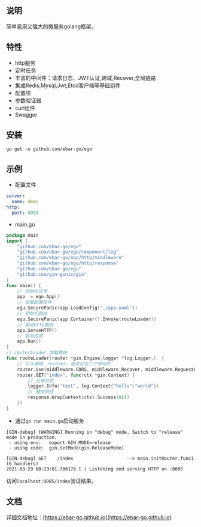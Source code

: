 ## 说明
简单易用又强大的微服务golang框架。

## 特性
- http服务
- 定时任务
- 丰富的中间件：请求日志、JWT认证,跨域,Recover,全局链路
- 集成Redis,Mysql,Jwt,Etcd客户端等基础组件
- 配置项
- 参数验证器
- curl组件
- Swagger

## 安装
```
go get -u github.com/ebar-go/ego
```

## 示例
- 配置文件
```yaml
server:
  name: demo
http:
  port: 8085
```

- main.go
```go
package main
import (
	"github.com/ebar-go/ego"
	"github.com/ebar-go/ego/component/log"
	"github.com/ebar-go/ego/http/middleware"
	"github.com/ebar-go/ego/http/response"
	"github.com/ebar-go/egu"
	"github.com/gin-gonic/gin"
)
func main() {
	// 初始化应用
	app := ego.App()
	// 加载配置文件
	egu.SecurePanic(app.LoadConfig("./app.yaml"))
	// 初始化路由
	egu.SecurePanic(app.Container().Invoke(routeLoader))
	// 启动http服务
	app.ServeHTTP()
	// 启动应用
	app.Run()
}
// routerLoader 加载路由
func routeLoader(router *gin.Engine,logger *log.Logger,)  {
	// 引入跨域、recover、请求日志三个中间件
	router.Use(middleware.CORS, middleware.Recover, middleware.RequestLog(logger))
	router.GET("index", func(ctx *gin.Context) {
		// 记录日志
		logger.Info("test", log.Context{"hello":"world"})
		// 输出响应
		response.WrapContext(ctx).Success(nil)
	})
}
```

- 通过`go run main.go`启动服务
```
[GIN-debug] [WARNING] Running in "debug" mode. Switch to "release" mode in production.
 - using env:   export GIN_MODE=release
 - using code:  gin.SetMode(gin.ReleaseMode)

[GIN-debug] GET    /index                    --> main.initRouter.func1 (6 handlers)
2021-03-29 00:23:01.786178 I | Listening and serving HTTP on :8085
```

访问`localhost:8085/index`验证结果。

## 文档
详细文档地址：[https://ebar-go.github.io](https://ebar-go.github.io)

